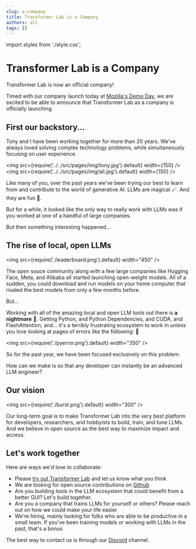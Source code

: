 ```yaml
---
slug: a-company
title: Transformer Lab is a Company
authors: ali
tags: []
---
```


import styles from './style.css';

# Transformer Lab is a Company

Transformer Lab is now an official company!

Timed with our company launch today at [Mozilla's Demo Day](https://future.mozilla.org/builders/), we are excited to be able to announce that Transformer Lab as a company is officially launching.

<!-- truncate -->

## First our backstory...

Tony and I have been working together for more than 20 years. We've always loved solving complex technology problems, while simultaneously focusing on user experience.

<img src={require('../../src/pages/img/tony.jpg').default} width={150} />
<img src={require('../../src/pages/img/ali.jpg').default} width={150} />

Like many of you, over the past years we've been trying our best to learn from and contribute to the world of generative AI. LLMs are magical 🪄. And they are fun 🥳.

But for a while, it looked like the only way to really work with LLMs was if you worked at one of a handful of large companies.

But then something interesting happened...

## The rise of local, open LLMs

<img src={require('./leaderboard.png').default} width="450" />

The open souce community along with a few large companies like Hugging Face, Meta, and Alibaba all started launching open-weight models. All of a sudden, you could download and run models on your home computer that rivaled the best models from only a few months before.

But...

Working with all of the amazing local and open LLM tools out there is **a nightmare** 👿. Getting Python, and Python Dependencies, and CUDA, and FlashAttention, and... it's a terribly frustrating ecosystem to work in unless you love looking at pages of errors like the following: 🤮

<img src={require('./pyerror.png').default} width="350" />

So for the past year, we have been focused exclusively on this problem:

<p style={{fontSize: "20pt", fontWeight: "600", padding: "20px 40px 20px 20px", borderLeft: "6px solid #444"}}>How can we make is so that any developer can instantly be an advanced LLM engineer?</p>

## Our vision

<img src={require('./burst.png').default} width="300" />

Our long-term goal is to make Transformer Lab into the very best platform for developers, researchers, and hobbyists to build, train, and tune LLMs. And we believe in open source as the best way to maximize impact and access.

## Let's work together

Here are ways we'd love to collaborate:

- Please [try out Transformer Lab](http://transformerlab.ai/docs/download) and let us know what you think
- We are looking for open source contributions on [Github](https://github.com/transformerlab/transformerlab-app)
- Are you building tools in the LLM ecosystem that could benefit from a better GUI? Let's build together.
- Are you a company that trains LLMs for yourself or others? Please reach out on how we could make your life easier
- We're hiring, mainly looking for folks who are able to be productive in a small team. If you've been training models or working with LLMs in the past, that's a bonus

The best way to contact us is through our [Discord](https://discord.gg/transformerlab) channel.
